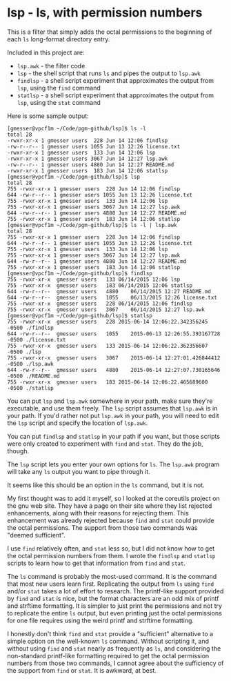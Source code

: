 # lsp - ls, with permission numbers

This is a filter that simply adds the octal permissions to the beginning of each `ls` long-format
directory entry.

Included in this project are:

* `lsp.awk` - the filter code
* `lsp` - the shell script that runs `ls` and pipes the output to `lsp.awk`
* `findlsp` - a shell script experiment that approximates the output from `lsp`, using the `find` command
* `statlsp` - a shell script experiment that approximates the output from `lsp`, using the `stat` command

Here is some sample output:

	[gmesser@vpcf1m ~/Code/pgm-github/lsp]$ ls -l
	total 28
	-rwxr-xr-x 1 gmesser users  228 Jun 14 12:06 findlsp
	-rw-r--r-- 1 gmesser users 1055 Jun 13 12:26 license.txt
	-rwxr-xr-x 1 gmesser users  133 Jun 14 12:06 lsp
	-rwxr-xr-x 1 gmesser users 3067 Jun 14 12:27 lsp.awk
	-rw-r--r-- 1 gmesser users 4880 Jun 14 12:27 README.md
	-rwxr-xr-x 1 gmesser users  183 Jun 14 12:06 statlsp
	[gmesser@vpcf1m ~/Code/pgm-github/lsp]$ lsp
	total 28
	755 -rwxr-xr-x 1 gmesser users  228 Jun 14 12:06 findlsp
	644 -rw-r--r-- 1 gmesser users 1055 Jun 13 12:26 license.txt
	755 -rwxr-xr-x 1 gmesser users  133 Jun 14 12:06 lsp
	755 -rwxr-xr-x 1 gmesser users 3067 Jun 14 12:27 lsp.awk
	644 -rw-r--r-- 1 gmesser users 4880 Jun 14 12:27 README.md
	755 -rwxr-xr-x 1 gmesser users  183 Jun 14 12:06 statlsp
	[gmesser@vpcf1m ~/Code/pgm-github/lsp]$ ls -l | lsp.awk
	total 28
	755 -rwxr-xr-x 1 gmesser users  228 Jun 14 12:06 findlsp
	644 -rw-r--r-- 1 gmesser users 1055 Jun 13 12:26 license.txt
	755 -rwxr-xr-x 1 gmesser users  133 Jun 14 12:06 lsp
	755 -rwxr-xr-x 1 gmesser users 3067 Jun 14 12:27 lsp.awk
	644 -rw-r--r-- 1 gmesser users 4880 Jun 14 12:27 README.md
	755 -rwxr-xr-x 1 gmesser users  183 Jun 14 12:06 statlsp
	[gmesser@vpcf1m ~/Code/pgm-github/lsp]$ findlsp
	755 -rwxr-xr-x	gmesser	users	133	06/14/2015 12:06 lsp
	755 -rwxr-xr-x	gmesser	users	183	06/14/2015 12:06 statlsp
	644 -rw-r--r--	gmesser	users	4880	06/14/2015 12:27 README.md
	644 -rw-r--r--	gmesser	users	1055	06/13/2015 12:26 license.txt
	755 -rwxr-xr-x	gmesser	users	228	06/14/2015 12:06 findlsp
	755 -rwxr-xr-x	gmesser	users	3067	06/14/2015 12:27 lsp.awk
	[gmesser@vpcf1m ~/Code/pgm-github/lsp]$ statlsp
	755 -rwxr-xr-x	gmesser	users	228	2015-06-14 12:06:22.342356245 -0500 ./findlsp
	644 -rw-r--r--	gmesser	users	1055	2015-06-13 12:26:55.393167728 -0500 ./license.txt
	755 -rwxr-xr-x	gmesser	users	133	2015-06-14 12:06:22.362356607 -0500 ./lsp
	755 -rwxr-xr-x	gmesser	users	3067	2015-06-14 12:27:01.426844412 -0500 ./lsp.awk
	644 -rw-r--r--	gmesser	users	4880	2015-06-14 12:27:07.730165646 -0500 ./README.md
	755 -rwxr-xr-x	gmesser	users	183	2015-06-14 12:06:22.465689600 -0500 ./statlsp

You can put `lsp` and `lsp.awk` somewhere in your path, make sure they're executable, and use them freely.
The `lsp` script assumes that `lsp.awk` is in your path.  If you'd rather not put `lsp.awk` in your path,
you will need to edit the `lsp` script and specify the location of `lsp.awk`.

You can put `findlsp` and `statlsp` in your path if you want, but those scripts were only created to
experiment with `find` and `stat`.  They do the job, though.

The `lsp` script lets you enter your own options for `ls`.  The `lsp.awk` program will take any `ls` output
you want to pipe through it.

It seems like this should be an option in the `ls` command, but it is not.

My first thought was to add it myself, so I looked at the coreutils project on the gnu web site.
They have a page on their site where they list rejected enhancements, along with their reasons for rejecting
them.  This enhancement was already rejected because `find` and `stat` could provide the octal permissions.
The support from those two commands was "deemed sufficient".

I use `find` relatively often, and `stat` less so, but I did not know how to get the octal permission
numbers from them.  I wrote the `findlsp` and `statlsp` scripts to learn how to get that information from
`find` and `stat`.

The `ls` command is probably the most-used command.  It is the command that most new users learn first.
Replicating the output from `ls` using `find` and/or `stat` takes a lot of effort to research.  The printf-like
support provided by `find` and `stat` is nice, but the format characters are an odd mix of printf and
strftime formatting.  It is simpler to just print the permissions and not try to replicate the entire `ls`
output, but even printing just the octal permissions for one file requires using the weird printf and strftime
formatting.

I honestly don't think `find` and `stat` provide a "sufficient" alternative to a simple option on the
well-known `ls` command.  Without scripting it, and without using `find` and `stat` nearly as frequently as
`ls`, and considering the non-standard printf-like formatting required to get the octal permission numbers from
those two commands, I cannot agree about the sufficiency of the support from `find` or `stat`.  It is
awkward, at best.
